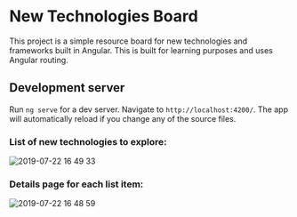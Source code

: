 # New Technologies Board

This project is a simple resource board for new technologies and frameworks built in Angular. This is built for learning purposes and uses Angular routing.

## Development server

Run `ng serve` for a dev server. Navigate to `http://localhost:4200/`. The app will automatically reload if you change any of the source files.


### List of new technologies to explore:

![2019-07-22 16 49 33](https://user-images.githubusercontent.com/46738131/61672512-c4eb2380-aca0-11e9-93fb-27a8df76391c.gif)

### Details page for each list item:

![2019-07-22 16 48 59](https://user-images.githubusercontent.com/46738131/61672511-c4528d00-aca0-11e9-92c0-fa2bf20c9270.gif)


